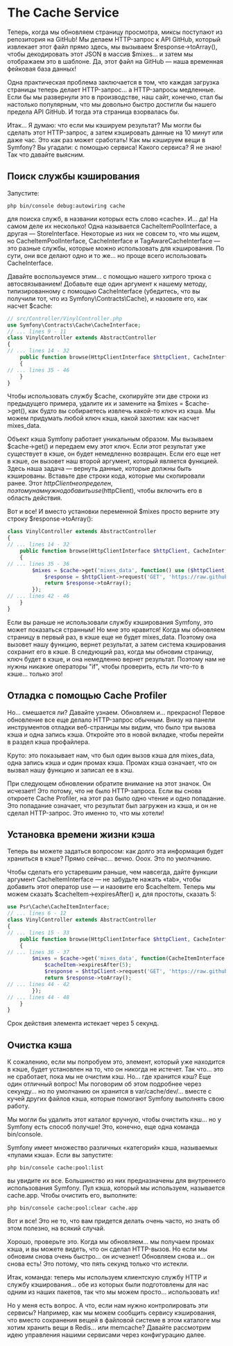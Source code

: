 # The Cache Service

Теперь, когда мы обновляем страницу просмотра, миксы поступают из репозитория на GitHub! Мы делаем HTTP-запрос к API GitHub, который извлекает этот файл прямо здесь, мы вызываем $response->toArray(), чтобы декодировать этот JSON в массив $mixes... и затем мы отображаем это в шаблоне. Да, этот файл на GitHub — наша временная фейковая база данных!

Одна практическая проблема заключается в том, что каждая загрузка страницы теперь делает HTTP-запрос... а HTTP-запросы медленные. Если бы мы развернули это в производстве, наш сайт, конечно, стал бы настолько популярным, что мы довольно быстро достигли бы нашего предела API GitHub. И тогда эта страница взорвалась бы.

Итак... Я думаю: что если мы кэшируем результат? Мы могли бы сделать этот HTTP-запрос, а затем кэшировать данные на 10 минут или даже час. Это как раз может сработать! Как мы кэшируем вещи в Symfony? Вы угадали: с помощью сервиса! Какого сервиса? Я не знаю! Так что давайте выясним.

## Поиск службы кэширования

Запустите:

```
php bin/console debug:autowiring cache
```

для поиска служб, в названии которых есть слово «cache». И... да! На самом деле их несколько! Одна называется CacheItemPoolInterface, а другая — StoreInterface. Некоторые из них не совсем то, что мы ищем, но CacheItemPoolInterface, CacheInterface и TagAwareCacheInterface — это разные службы, которые можно использовать для кэширования. По сути, они все делают одно и то же... но проще всего использовать CacheInterface.

Давайте воспользуемся этим... с помощью нашего хитрого трюка с автосвязыванием! Добавьте еще один аргумент к нашему методу, типизированному с помощью CacheInterface (убедитесь, что вы получили тот, что из Symfony\Contracts\Cache), и назовите его, как насчет $cache:

```php
// src/Controller/VinylController.php
use Symfony\Contracts\Cache\CacheInterface;
// ... lines 9 - 11
class VinylController extends AbstractController
{
// ... lines 14 - 32
    public function browse(HttpClientInterface $httpClient, CacheInterface $cache, string $slug = null): Response
    {
// ... lines 35 - 46
    }
}
```

Чтобы использовать службу $cache, скопируйте эти две строки из предыдущего примера, удалите их и замените на $mixes = $cache->get(), как будто вы собираетесь извлечь какой-то ключ из кэша. Мы можем придумать любой ключ кэша, какой захотим: как насчет mixes_data.

Объект кэша Symfony работает уникальным образом. Мы вызываем $cache->get() и передаем ему этот ключ. Если этот результат уже существует в кэше, он будет немедленно возвращен. Если его еще нет в кэше, он вызовет наш второй аргумент, который является функцией. Здесь наша задача — вернуть данные, которые должны быть кэшированы. Вставьте две строки кода, которые мы скопировали ранее. Этот $httpClient не определен, поэтому нам нужно добавить use ($httpClient), чтобы включить его в область действия.

Вот и все! И вместо установки переменной $mixes просто верните эту строку $response->toArray():

```php
class VinylController extends AbstractController
{
// ... lines 14 - 32
    public function browse(HttpClientInterface $httpClient, CacheInterface $cache, string $slug = null): Response
    {
// ... lines 35 - 36
        $mixes = $cache->get('mixes_data', function() use ($httpClient) {
            $response = $httpClient->request('GET', 'https://raw.githubusercontent.com/SymfonyCasts/vinyl-mixes/main/mixes.json');
            return $response->toArray();
        });
// ... lines 42 - 46
    }
}
```

Если вы раньше не использовали службу кэширования Symfony, это может показаться странным! Но мне это нравится! Когда мы обновляем страницу в первый раз, в кэше еще не будет mixes_data. Поэтому она вызовет нашу функцию, вернет результат, а затем система кэширования сохранит его в кэше. В следующий раз, когда мы обновим страницу, ключ будет в кэше, и она немедленно вернет результат. Поэтому нам не нужны никакие операторы "if", чтобы проверить, есть ли что-то в кэше... только это!

## Отладка с помощью Cache Profiler

Но... смешается ли? Давайте узнаем. Обновляем и... прекрасно! Первое обновление все еще делало HTTP-запрос обычным. Внизу на панели инструментов отладки веб-страницы мы видим, что было три вызова кэша и одна запись кэша. Откройте это в новой вкладке, чтобы перейти в раздел кэша профайлера.

Круто: это показывает нам, что был один вызов кэша для mixes_data, одна запись кэша и один промах кэша. Промах кэша означает, что он вызвал нашу функцию и записал ее в кэш.

При следующем обновлении обратите внимание на этот значок. Он исчезает! Это потому, что не было HTTP-запроса. Если вы снова откроете Cache Profiler, на этот раз было одно чтение и одно попадание. Это попадание означает, что результат был загружен из кэша, и он не сделал HTTP-запрос. Это именно то, что мы хотели!

## Установка времени жизни кэша

Теперь вы можете задаться вопросом: как долго эта информация будет храниться в кэше? Прямо сейчас... вечно. Ооох. Это по умолчанию.

Чтобы сделать его устаревшим раньше, чем навсегда, дайте функции аргумент CacheItemInterface — не забудьте нажать «tab», чтобы добавить этот оператор use — и назовите его $cacheItem. Теперь мы можем сказать $cacheItem->expiresAfter() и, для простоты, сказать 5:

```php
use Psr\Cache\CacheItemInterface;
// ... lines 6 - 12
class VinylController extends AbstractController
{
// ... lines 15 - 33
    public function browse(HttpClientInterface $httpClient, CacheInterface $cache, string $slug = null): Response
    {
// ... lines 36 - 37
        $mixes = $cache->get('mixes_data', function(CacheItemInterface $cacheItem) use ($httpClient) {
            $cacheItem->expiresAfter(5);
            $response = $httpClient->request('GET', 'https://raw.githubusercontent.com/SymfonyCasts/vinyl-mixes/main/mixes.json');
            return $response->toArray();
// ... lines 44 - 42
        });
// ... lines 44 - 48
    }
}
```

Срок действия элемента истекает через 5 секунд.

## Очистка кэша

К сожалению, если мы попробуем это, элемент, который уже находится в кэше, будет установлен на то, что он никогда не истечет. Так что... это не сработает, пока мы не очистим кэш. Но... где хранится кэш? Еще один отличный вопрос! Мы поговорим об этом подробнее через секунду... но по умолчанию он хранится в var/cache/dev/... вместе с кучей других файлов кэша, которые помогают Symfony выполнять свою работу.

Мы могли бы удалить этот каталог вручную, чтобы очистить кэш... но у Symfony есть способ получше! Это, конечно, еще одна команда bin/console.

Symfony имеет множество различных «категорий» кэша, называемых «пулами кэша». Если вы запустите:

```
php bin/console cache:pool:list
```

вы увидите их все. Большинство из них предназначены для внутреннего использования Symfony. Пул кэша, который мы используем, называется cache.app. Чтобы очистить его, выполните:

```
php bin/console cache:pool:clear cache.app
```

Вот и все! Это не то, что вам придется делать очень часто, но знать об этом полезно, на всякий случай.

Хорошо, проверьте это. Когда мы обновляем... мы получаем промах кэша, и вы можете видеть, что он сделал HTTP-вызов. Но если мы обновим снова очень быстро... он исчезнет! Обновляем снова и... он снова есть! Это потому, что пять секунд только что истекли.

Итак, команда: теперь мы используем клиентскую службу HTTP и службу кэширования... обе из которых были подготовлены для нас одним из наших пакетов, так что мы можем просто... использовать их!

Но у меня есть вопрос. А что, если нам нужно контролировать эти сервисы? Например, как мы можем сообщить сервису кэширования, что вместо сохранения вещей в файловой системе в этом каталоге мы хотим хранить вещи в Redis... или memcache? Давайте рассмотрим идею управления нашими сервисами через конфигурацию далее.
